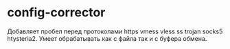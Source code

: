 # config-corrector
Добавляет пробел перед протоколами https vmess vless ss trojan socks5 htysteria2. Умеет обрабатывать как с файла так и с буфера обмена.
